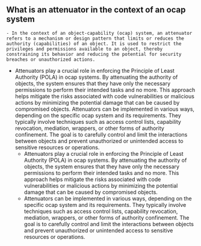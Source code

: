 ## What is an attenuator in the context of an ocap system
	- In the context of an object-capability (ocap) system, an attenuator refers to a mechanism or design pattern that limits or reduces the authority (capabilities) of an object. It is used to restrict the privileges and permissions available to an object, thereby constraining its behavior and reducing the potential for security breaches or unauthorized actions.
- Attenuators play a crucial role in enforcing the Principle of Least Authority (POLA) in ocap systems. By attenuating the authority of objects, the system ensures that they have only the necessary permissions to perform their intended tasks and no more. This approach helps mitigate the risks associated with code vulnerabilities or malicious actions by minimizing the potential damage that can be caused by compromised objects.
  Attenuators can be implemented in various ways, depending on the specific ocap system and its requirements. They typically involve techniques such as access control lists, capability revocation, mediation, wrappers, or other forms of authority confinement. The goal is to carefully control and limit the interactions between objects and prevent unauthorized or unintended access to sensitive resources or operations.
	- Attenuators play a crucial role in enforcing the Principle of Least Authority (POLA) in ocap systems. By attenuating the authority of objects, the system ensures that they have only the necessary permissions to perform their intended tasks and no more. This approach helps mitigate the risks associated with code vulnerabilities or malicious actions by minimizing the potential damage that can be caused by compromised objects.
	- Attenuators can be implemented in various ways, depending on the specific ocap system and its requirements. They typically involve techniques such as access control lists, capability revocation, mediation, wrappers, or other forms of authority confinement. The goal is to carefully control and limit the interactions between objects and prevent unauthorized or unintended access to sensitive resources or operations.